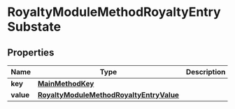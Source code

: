 

# RoyaltyModuleMethodRoyaltyEntrySubstate


## Properties

| Name | Type | Description | Notes |
|------------ | ------------- | ------------- | -------------|
|**key** | [**MainMethodKey**](MainMethodKey.md) |  |  |
|**value** | [**RoyaltyModuleMethodRoyaltyEntryValue**](RoyaltyModuleMethodRoyaltyEntryValue.md) |  |  [optional] |



